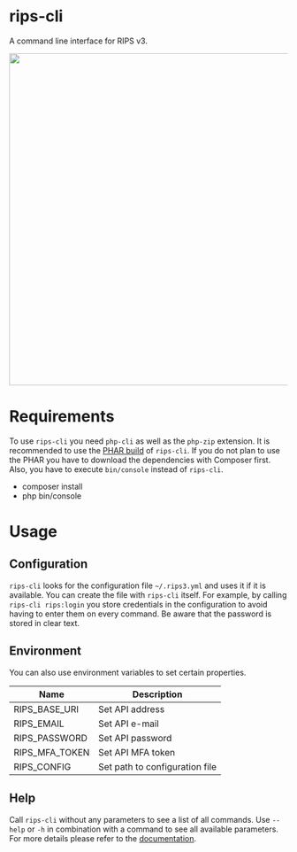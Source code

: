 rips-cli
========

A command line interface for RIPS v3.

<a href="https://asciinema.org/a/160101?autoplay=1"><img src="https://asciinema.org/a/160101.png" width="600" /></a>

# Requirements
To use `rips-cli` you need `php-cli` as well as the `php-zip` extension.
It is recommended to use the [PHAR build](https://kb.ripstech.com/doc/latest/tooling/rips-cli) of `rips-cli`. If you do not plan to use the PHAR you have to download the dependencies with Composer first. Also, you have to execute `bin/console` instead of `rips-cli`.

 * composer install
 * php bin/console

# Usage
## Configuration
`rips-cli` looks for the configuration file `~/.rips3.yml` and uses it if it is available. You can create the file with `rips-cli` itself. For example, by calling `rips-cli rips:login` you store credentials in the configuration to avoid having to enter them on every command. Be aware that the password is stored in clear text.

## Environment
You can also use environment variables to set certain properties.

| Name           | Description                    |
|----------------|--------------------------------|
| RIPS_BASE_URI  | Set API address                |
| RIPS_EMAIL     | Set API e-mail                 |
| RIPS_PASSWORD  | Set API password               |
| RIPS_MFA_TOKEN | Set API MFA token              |
| RIPS_CONFIG    | Set path to configuration file |

## Help
Call `rips-cli` without any parameters to see a list of all commands. Use `--help` or `-h` in combination with a command to see all available parameters.
For more details please refer to the [documentation](https://kb.ripstech.com/doc/latest/tooling/rips-cli).

